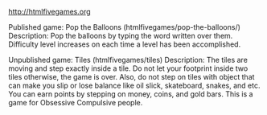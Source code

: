 http://htmlfivegames.org

Published game: Pop the Balloons (htmlfivegames/pop-the-balloons/)
Description:
Pop the balloons by typing the word written over them. Difficulty level increases on each time a level has been accomplished.

Unpublished game: Tiles (htmlfivegames/tiles) 
Description:
The tiles are moving and step exactly inside a tile. Do not let your footprint inside two tiles otherwise, the game is over.
Also, do not step on tiles with object that can make you slip or lose balance like oil slick, skateboard, snakes, and etc. You can earn points by stepping on money, coins, and gold bars.
This is a game for Obsessive Compulsive people.

